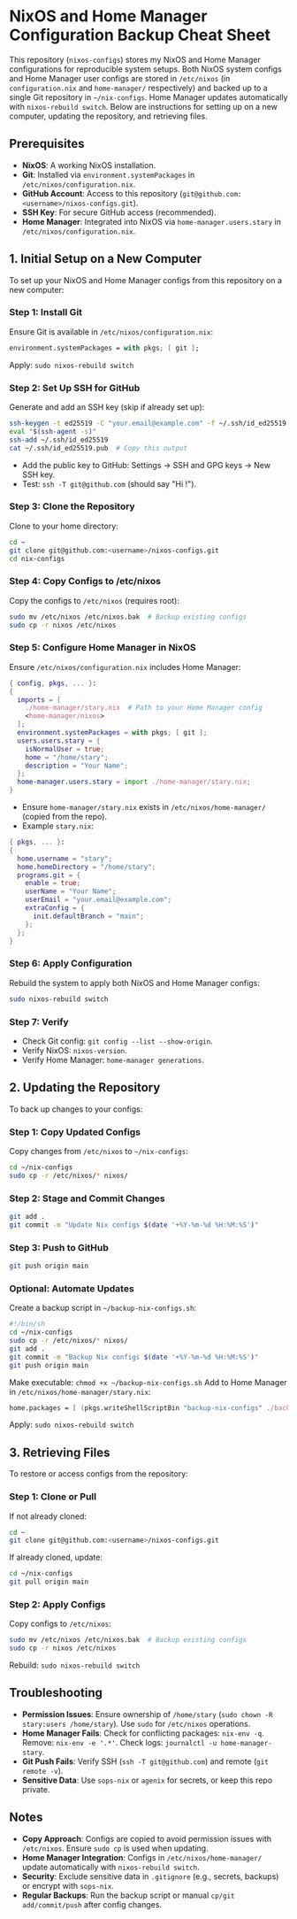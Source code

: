 # NixOS and Home Manager Configuration Backup Cheat Sheet

This repository (`nixos-configs`) stores my NixOS and Home Manager configurations for reproducible system setups. Both NixOS system configs and Home Manager user configs are stored in `/etc/nixos` (in `configuration.nix` and `home-manager/` respectively) and backed up to a single Git repository in `~/nix-configs`. Home Manager updates automatically with `nixos-rebuild switch`. Below are instructions for setting up on a new computer, updating the repository, and retrieving files.

## Prerequisites
- **NixOS**: A working NixOS installation.
- **Git**: Installed via `environment.systemPackages` in `/etc/nixos/configuration.nix`.
- **GitHub Account**: Access to this repository (`git@github.com:<username>/nixos-configs.git`).
- **SSH Key**: For secure GitHub access (recommended).
- **Home Manager**: Integrated into NixOS via `home-manager.users.stary` in `/etc/nixos/configuration.nix`.

## 1. Initial Setup on a New Computer
To set up your NixOS and Home Manager configs from this repository on a new computer:

### Step 1: Install Git
Ensure Git is available in `/etc/nixos/configuration.nix`:
```nix
environment.systemPackages = with pkgs; [ git ];
```
Apply: `sudo nixos-rebuild switch`

### Step 2: Set Up SSH for GitHub
Generate and add an SSH key (skip if already set up):
```bash
ssh-keygen -t ed25519 -C "your.email@example.com" -f ~/.ssh/id_ed25519
eval "$(ssh-agent -s)"
ssh-add ~/.ssh/id_ed25519
cat ~/.ssh/id_ed25519.pub  # Copy this output
```
- Add the public key to GitHub: Settings → SSH and GPG keys → New SSH key.
- Test: `ssh -T git@github.com` (should say "Hi <username>!").

### Step 3: Clone the Repository
Clone to your home directory:
```bash
cd ~
git clone git@github.com:<username>/nixos-configs.git
cd nix-configs
```

### Step 4: Copy Configs to /etc/nixos
Copy the configs to `/etc/nixos` (requires root):
```bash
sudo mv /etc/nixos /etc/nixos.bak  # Backup existing configs
sudo cp -r nixos /etc/nixos
```

### Step 5: Configure Home Manager in NixOS
Ensure `/etc/nixos/configuration.nix` includes Home Manager:
```nix
{ config, pkgs, ... }:
{
  imports = [
    ./home-manager/stary.nix  # Path to your Home Manager config
    <home-manager/nixos>
  ];
  environment.systemPackages = with pkgs; [ git ];
  users.users.stary = {
    isNormalUser = true;
    home = "/home/stary";
    description = "Your Name";
  };
  home-manager.users.stary = import ./home-manager/stary.nix;
}
```
- Ensure `home-manager/stary.nix` exists in `/etc/nixos/home-manager/` (copied from the repo).
- Example `stary.nix`:
```nix
{ pkgs, ... }:
{
  home.username = "stary";
  home.homeDirectory = "/home/stary";
  programs.git = {
    enable = true;
    userName = "Your Name";
    userEmail = "your.email@example.com";
    extraConfig = {
      init.defaultBranch = "main";
    };
  };
}
```

### Step 6: Apply Configuration
Rebuild the system to apply both NixOS and Home Manager configs:
```bash
sudo nixos-rebuild switch
```

### Step 7: Verify
- Check Git config: `git config --list --show-origin`.
- Verify NixOS: `nixos-version`.
- Verify Home Manager: `home-manager generations`.

## 2. Updating the Repository
To back up changes to your configs:

### Step 1: Copy Updated Configs
Copy changes from `/etc/nixos` to `~/nix-configs`:
```bash
cd ~/nix-configs
sudo cp -r /etc/nixos/* nixos/
```

### Step 2: Stage and Commit Changes
```bash
git add .
git commit -m "Update Nix configs $(date '+%Y-%m-%d %H:%M:%S')"
```

### Step 3: Push to GitHub
```bash
git push origin main
```

### Optional: Automate Updates
Create a backup script in `~/backup-nix-configs.sh`:
```bash
#!/bin/sh
cd ~/nix-configs
sudo cp -r /etc/nixos/* nixos/
git add .
git commit -m "Backup Nix configs $(date '+%Y-%m-%d %H:%M:%S')"
git push origin main
```
Make executable: `chmod +x ~/backup-nix-configs.sh`
Add to Home Manager in `/etc/nixos/home-manager/stary.nix`:
```nix
home.packages = [ (pkgs.writeShellScriptBin "backup-nix-configs" ./backup-nix-configs.sh) ];
```
Apply: `sudo nixos-rebuild switch`

## 3. Retrieving Files
To restore or access configs from the repository:

### Step 1: Clone or Pull
If not already cloned:
```bash
cd ~
git clone git@github.com:<username>/nixos-configs.git
```
If already cloned, update:
```bash
cd ~/nix-configs
git pull origin main
```

### Step 2: Apply Configs
Copy configs to `/etc/nixos`:
```bash
sudo mv /etc/nixos /etc/nixos.bak  # Backup existing configs
sudo cp -r nixos /etc/nixos
```
Rebuild: `sudo nixos-rebuild switch`

## Troubleshooting
- **Permission Issues**: Ensure ownership of `/home/stary` (`sudo chown -R stary:users /home/stary`). Use `sudo` for `/etc/nixos` operations.
- **Home Manager Fails**: Check for conflicting packages: `nix-env -q`. Remove: `nix-env -e '.*'`. Check logs: `journalctl -u home-manager-stary`.
- **Git Push Fails**: Verify SSH (`ssh -T git@github.com`) and remote (`git remote -v`).
- **Sensitive Data**: Use `sops-nix` or `agenix` for secrets, or keep this repo private.

## Notes
- **Copy Approach**: Configs are copied to avoid permission issues with `/etc/nixos`. Ensure `sudo cp` is used when updating.
- **Home Manager Integration**: Configs in `/etc/nixos/home-manager/` update automatically with `nixos-rebuild switch`.
- **Security**: Exclude sensitive data in `.gitignore` (e.g., secrets, backups) or encrypt with `sops-nix`.
- **Regular Backups**: Run the backup script or manual `cp/git add/commit/push` after config changes.